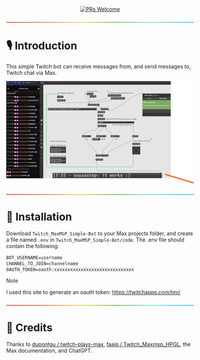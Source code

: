 <div align="center">

[![PRs Welcome](https://img.shields.io/badge/PRs-welcome-brightgreen.svg?style=flat-square&color=029900)](https://makeapullrequest.com)

</div>

<a href="#studio_microphone-introduction">![rainbow](./media/rainbow.png)</a>

# :studio_microphone: Introduction

This simple Twitch bot can receive messages from, and send messages to, Twitch chat via Max.

![image](./media/Screenshot.png)

<a href="#floppy_disk-installation">![rainbow](./media/rainbow.png)</a>

# :floppy_disk: Installation

Download `Twitch_MaxMSP_Simple-Bot` to your Max projects folder,
and create a file named `.env` in `Twitch_MaxMSP_Simple-Bot/code`.
The .env file should contain the following:

```dotenv
BOT_USERNAME=username
CHANNEL_TO_JOIN=channelname
OAUTH_TOKEN=oauth:xxxxxxxxxxxxxxxxxxxxxxxxxxxxxx
```

> [!NOTE]
> I used this site to generate an oauth token: https://twitchapps.com/tmi/

<a href="#steam_locomotive-startup">![rainbow](./media/rainbow.png)</a>

# :pray: Credits

Thanks to [dupontgu / twitch-plays-max](https://github.com/dupontgu/twitch-plays-max),
[faaip / Twitch_Maxmsp_HPGL](https://github.com/faaip/Twitch_Maxmsp_HPGL),
the Max documentation, and ChatGPT.
